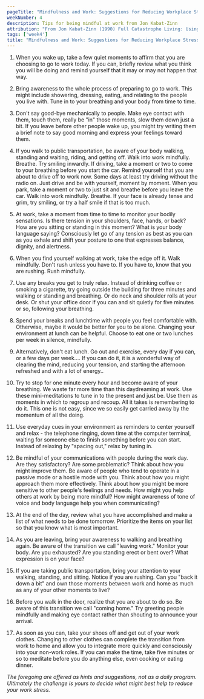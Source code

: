 ```yaml
---
pageTitle: "Mindfulness and Work: Suggestions for Reducing Workplace Stress"
weekNumber: 4
description: Tips for being mindful at work from Jon Kabat-Zinn
attribution: "From Jon Kabat-Zinn (1990) Full Catastrophe Living: Using the Wisdom of Your Body and Mind to Face Stress, Pain, and Illness. New York: Delta."
tags: ['week4']
title: "Mindfulness and Work: Suggestions for Reducing Workplace Stress"
---
```


1. When you wake up, take a few quiet moments to affirm that you are choosing to go to work today. If you can, briefly review what you think you will be doing and remind yourself that it may or may not happen that way.

2. Bring awareness to the whole process of preparing to go to work. This might include showering, dressing, eating, and relating to the people you live with. Tune in to your breathing and your body from time to time.

3. Don't say good-bye mechanically to people. Make eye contact with them, touch them, really be "in" those moments, slow them down just a bit. If you leave before other people wake up, you might try writing them a brief note to say good morning and express your feelings toward them.

4. If you walk to public transportation, be aware of your body walking, standing and waiting, riding, and getting off. Walk into work mindfully. Breathe. Try smiling inwardly. If driving, take a moment or two to come to your breathing before you start the car. Remind yourself that you are about to drive off to work now. Some days at least try driving without the radio on. Just drive and be with yourself, moment by moment. When you park, take a moment or two to just sit and breathe before you leave the car. Walk into work mindfully. Breathe. If your face is already tense and grim, try smiling, or try a half smile if that is too much.

5. At work, take a moment from time to time to monitor your bodily sensations. Is there tension in your shoulders, face, hands, or back? How are you sitting or standing in this moment? What is your body language saying? Consciously let go of any tension as best as you can as you exhale and shift your posture to one that expresses balance, dignity, and alertness.

6. When you find yourself walking at work, take the edge off it. Walk mindfully. Don't rush unless you have to. If you have to, know that you are rushing. Rush mindfully.

7. Use any breaks you get to truly relax. Instead of drinking coffee or smoking a cigarette, try going outside the building for three minutes and walking or standing and breathing. Or do neck and shoulder rolls at your desk. Or shut your office door if you can and sit quietly for five minutes or so, following your breathing.

8. Spend your breaks and lunchtime with people you feel comfortable with. Otherwise, maybe it would be better for you to be alone. Changing your environment at lunch can be helpful. Choose to eat one or two lunches per week in silence, mindfully.

9. Alternatively, don't eat lunch. Go out and exercise, every day if you can, or a few days per week.... If you can do it, it is a wonderful way of clearing the mind, reducing your tension, and starting the afternoon refreshed and with a lot of energy..

10. Try to stop for one minute every hour and become aware of your breathing. We waste far more time than this daydreaming at work. Use these mini-meditations to tune in to the present and just be. Use them as moments in which to regroup and recoup. All it takes is remembering to do it. This one is not easy, since we so easily get carried away by the momentum of all the doing.

11. Use everyday cues in your environment as reminders to center yourself and relax - the telephone ringing, down time at the computer terminal, waiting for someone else to finish something before you can start. Instead of relaxing by "spacing out," relax by tuning in.

12. Be mindful of your communications with people during the work day. Are they satisfactory? Are some problematic? Think about how you might improve them. Be aware of people who tend to operate in a passive mode or a hostile mode with you. Think about how you might approach them more effectively. Think about how you might be more sensitive to other people's feelings and needs. How might you help others at work by being more mindful? How might awareness of tone of voice and body language help you when communicating?

13. At the end of the day, review what you have accomplished and make a list of what needs to be done tomorrow. Prioritize the items on your list so that you know what is most important.

14. As you are leaving, bring your awareness to walking and breathing again. Be aware of the transition we call "leaving work." Monitor your body. Are you exhausted? Are you standing erect or bent over? What expression is on your face?

15. If you are taking public transportation, bring your attention to your walking, standing, and sitting. Notice if you are rushing. Can you "back it down a bit" and own those moments between work and home as much as any of your other moments to live?

16. Before you walk in the door, realize that you are about to do so. Be aware of this transition we call "coming home." Try greeting people mindfully and making eye contact rather than shouting to announce your arrival.

17. As soon as you can, take your shoes off and get out of your work clothes. Changing to other clothes can complete the transition from work to home and allow you to integrate more quickly and consciously into your non-work roles. If you can make the time, take five minutes or so to meditate before you do anything else, even cooking or eating dinner.

*The foregoing are offered as hints and suggestions, not as a daily program. Ultimately the challenge is yours to decide what might best help to reduce your work stress.*
